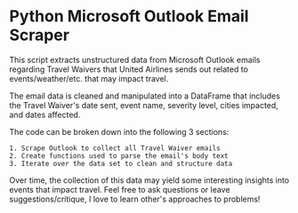# Python Microsoft Outlook Email Scraper
This script extracts unstructured data from Microsoft Outlook emails regarding Travel Waivers
that United Airlines sends out related to events/weather/etc. that may impact travel. 

The email data is cleaned and manipulated into a DataFrame that includes the Travel Waiver's
date sent, event name, severity level, cities impacted, and dates affected. 

The code can be broken down into the following 3 sections:

    1. Scrape Outlook to collect all Travel Waiver emails
    2. Create functions used to parse the email's body text 
    3. Iterate over the data set to clean and structure data

Over time, the collection of this data may yield some interesting insights into events that impact travel.
Feel free to ask questions or leave suggestions/critique, I love to learn other's approaches to problems!
